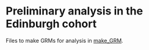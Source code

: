 # Preliminary analysis in the Edinburgh cohort

Files to make GRMs for analysis in [make_GRM](make_GRM). 
